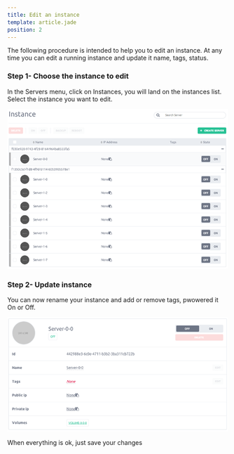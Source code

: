 ```yaml
---
title: Edit an instance
template: article.jade
position: 2
---
```


The following procedure is intended to help you to edit an instance.
At any time you can edit a running instance and update it name, tags, status.

### Step 1- Choose the instance to edit

In the Servers menu, click on Instances, you will land on the instances list.<br/>
Select the instance you want to edit.

![Instance dashboard](../../imgs/instance_dashboard.png "Instance-dashboard")

### Step 2- Update instance

You can now rename your instance and add or remove tags, pwowered it On or Off.

![Edit instance](../../imgs/instance_edit.png "Edit-instance")

When everything is ok, just save your changes